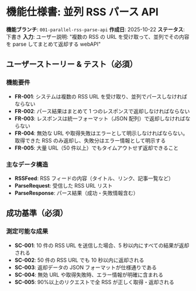 # 機能仕様書: 並列 RSS パース API

**機能ブランチ**: `001-parallel-rss-parse-api`
**作成日**: 2025-10-22
**ステータス**: 下書き
**入力**: ユーザー説明: "複数の RSS の URL を受け取って、並列でその内容を parse してまとめて返却する webAPI"

## ユーザーストーリー & テスト（必須）

<!--
  重要: ユーザーストーリーは重要度順（P1, P2, P3...）で記載してください。
  各ストーリーは独立してテスト可能である必要があります。
  1つだけ実装してもMVP（最小限の価値提供）が成立する形で記載してください。
  それぞれ:
  - 独立して開発・テスト・デプロイ・デモ可能

### ユーザーストーリー 1 - 複数 RSS 取得 (優先度: P1)

ユーザーが複数の RSS フィード URL を API に送信すると、すべてのフィードが並列でパースされ、まとめて結果が返却される。

**優先理由**: ユーザーが一度に複数の情報源を効率的に取得できることが最大の価値。

**独立テスト**: 複数 URL を送信し、すべての RSS 内容が正しくまとめて返却されるかを検証。

**受け入れシナリオ**:

1. **前提** 有効な RSS URL リスト, **操作** API に送信, **結果** すべての RSS 内容がまとめて返却される
2. **前提** 一部無効な URL を含むリスト, **操作** API に送信, **結果** 有効な RSS のみ返却され、無効 URL はエラーとして通知される

### ユーザーストーリー 2 - 大量 URL 対応 (優先度: P2)

ユーザーが大量の RSS URL（例: 50 件以上）を送信した場合でも、API はタイムアウトせずに結果を返却する。

**優先理由**: スケーラビリティと安定性の担保。

**独立テスト**: 50 件以上の URL を送信し、すべての結果が一定時間内に返却されるかを検証。

**受け入れシナリオ**:

1. **前提** 50 件以上の RSS URL, **操作** API に送信, **結果** すべての RSS 内容がタイムアウトせず返却される

### ユーザーストーリー 3 - レスポンス整形 (優先度: P3)

返却される RSS データは、ユーザーが扱いやすいように統一フォーマット（例: JSON 配列）で返却される。

**優先理由**: 利用者の開発効率向上。

**独立テスト**: 返却データが仕様通りの JSON 形式であることを検証。

**受け入れシナリオ**:

1. **前提** 複数 RSS URL, **操作** API に送信, **結果** 統一フォーマットで結果が返却される

## Clarifications

- Q: 外部 RSS サービスが一時的にダウンした場合、API はどのように返却すべきか？ → A: 取得できた RSS のみ返却し、失敗分はエラー情報として明示する

- 1 つ以上の RSS が取得失敗した場合、取得できた RSS のみ返却し、失敗分はエラー情報として明示する
- 同一 URL が複数回送信された場合の挙動は？

- **FR-004**: 無効な URL や取得失敗はエラーとして明示しなければならない。取得できた RSS のみ返却し、失敗分はエラー情報として明示する

<!--
  アクション必須: このセクションの内容はプレースホルダーです。
  適切な機能要件を記入してください。
-->

### 機能要件

- **FR-001**: システムは複数の RSS URL を受け取り、並列でパースしなければならない
- **FR-002**: パース結果はまとめて 1 つのレスポンスで返却しなければならない
- **FR-003**: レスポンスは統一フォーマット（JSON 配列）で返却しなければならない
- **FR-004**: 無効な URL や取得失敗はエラーとして明示しなければならない。取得できた RSS のみ返却し、失敗分はエラー情報として明示する
- **FR-005**: 大量 URL（50 件以上）でもタイムアウトせず返却できること

### 主なデータ構造

- **RSSFeed**: RSS フィードの内容（タイトル、リンク、記事一覧など）
- **ParseRequest**: 受信した RSS URL リスト
- **ParseResponse**: パース結果（成功・失敗情報含む）

## 成功基準（必須）

<!--
  アクション必須: 測定可能な成功基準を定義してください。
  技術に依存せず、測定可能なものである必要があります。
-->

### 測定可能な成果

- **SC-001**: 10 件の RSS URL を送信した場合、5 秒以内にすべての結果が返却される
- **SC-002**: 50 件の RSS URL でも 10 秒以内に返却される
- **SC-003**: 返却データの JSON フォーマットが仕様通りである
- **SC-004**: 無効 URL や取得失敗時、エラー情報が明確に含まれる
- **SC-005**: 90%以上のリクエストで全 RSS が正しく取得・返却される
